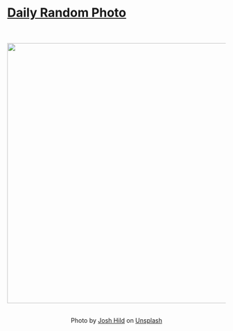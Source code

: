 # [Daily Random Photo](https://www.dailyrandomphoto.com/)

<div align="center">
  <br>
  <br>
  <a href="https://www.dailyrandomphoto.com/p/2024/2024-04-10/"><img src="https://images.unsplash.com/photo-1711728640500-5143044ea94c?crop=entropy&cs=tinysrgb&fit=max&fm=jpg&ixid=M3w3NzUwOHwwfDF8cmFuZG9tfHx8fHx8fHx8MTcxMjcwODk4NXw&ixlib=rb-4.0.3&q=80&w=1080" width="600px"></a>
  <br>
  <br>
  <p class="has-text-grey">Photo by <a href="https://unsplash.com/@joshhild?utm_source=Daily%20Random%20Photo&amp;utm_medium=referral" target="_blank" rel="noopener noreferrer">Josh Hild</a> on <a href="https://unsplash.com/photos/a-row-of-seats-sitting-on-top-of-a-train-next-to-a-window-dkFC1_hVbwA?utm_source=Daily%20Random%20Photo&amp;utm_medium=referral" target="_blank" rel="noopener noreferrer">Unsplash</a></p>
</div>
